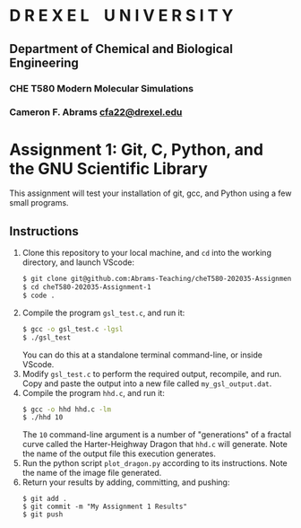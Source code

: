 # D R E X E L&nbsp; &nbsp;  U N I V E R S I T Y
## Department of Chemical and Biological Engineering
### CHE T580 Modern Molecular Simulations
### Cameron F. Abrams cfa22@drexel.edu

# Assignment 1:  Git, C, Python, and the GNU Scientific Library

This assignment will test your installation of git, gcc, and Python using a few small programs.

## Instructions

1. Clone this repository to your local machine, and `cd` into the working directory, and launch VScode:
   ```bash
   $ git clone git@github.com:Abrams-Teaching/cheT580-202035-Assignment-1.git
   $ cd cheT580-202035-Assignment-1
   $ code .
   ```
2. Compile the program `gsl_test.c`, and run it:
   ```bash
   $ gcc -o gsl_test.c -lgsl
   $ ./gsl_test
   ```
   You can do this at a standalone terminal command-line, or inside VScode.
3. Modify `gsl_test.c` to perform the required output, recompile, and run.  Copy and paste the output into a new file called `my_gsl_output.dat`.
4. Compile the program `hhd.c`, and run it:
   ```bash
   $ gcc -o hhd hhd.c -lm
   $ ./hhd 10
   ```
   The `10` command-line argument is a number of "generations" of a fractal curve called the Harter-Heighway Dragon that `hhd.c` will generate.  Note the name of the output file this execution generates.
5. Run the python script `plot_dragon.py` according to its instructions.  Note the name of the image file generated.
6. Return your results by adding, committing, and pushing:
   ```
   $ git add .
   $ git commit -m "My Assignment 1 Results"
   $ git push
   ```
   